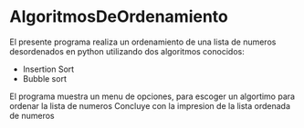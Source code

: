 # AlgoritmosDeOrdenamiento    
El presente programa realiza un ordenamiento de una lista de numeros desordenados en python
utilizando dos algoritmos conocidos:
- Insertion Sort
- Bubble sort

El programa muestra un menu de opciones, para escoger un algortimo para ordenar la lista de numeros
Concluye con la impresion de la lista ordenada de numeros 
